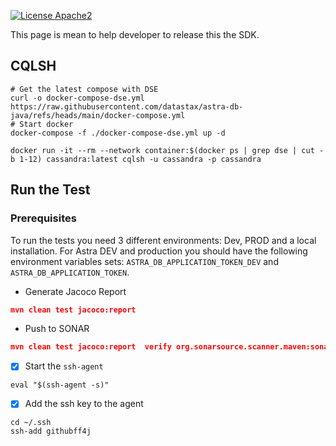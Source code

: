 
[![License Apache2](https://img.shields.io/hexpm/l/plug.svg)](http://www.apache.org/licenses/LICENSE-2.0)

This page is mean to help developer to release this the SDK.

## CQLSH

```console
# Get the latest compose with DSE
curl -o docker-compose-dse.yml https://raw.githubusercontent.com/datastax/astra-db-java/refs/heads/main/docker-compose.yml
# Start docker
docker-compose -f ./docker-compose-dse.yml up -d   
```
```
docker run -it --rm --network container:$(docker ps | grep dse | cut -b 1-12) cassandra:latest cqlsh -u cassandra -p cassandra
```

## Run the Test

### Prerequisites

To run the tests you need 3 different environments: Dev, PROD and a local installation. For Astra DEV and production you should have the following environment variables sets: `ASTRA_DB_APPLICATION_TOKEN_DEV` and `ASTRA_DB_APPLICATION_TOKEN`.

- Generate Jacoco Report
```json
mvn clean test jacoco:report 
```

- Push to SONAR
```json
mvn clean test jacoco:report  verify org.sonarsource.scanner.maven:sonar-maven-plugin:sonar -Dsonar.projectKey=clun_astra-db-java
```

- [x] Start the `ssh-agent`

```console
eval "$(ssh-agent -s)"
```
- [x] Add the ssh key to the agent

```console
cd ~/.ssh
ssh-add githubff4j
```



